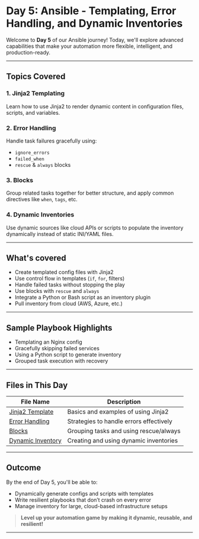 # Day 5: Ansible - Templating, Error Handling, and Dynamic Inventories

Welcome to **Day 5** of our Ansible journey! Today, we'll explore advanced capabilities that make your automation more flexible, intelligent, and production-ready.

---

## Topics Covered

### 1. Jinja2 Templating

Learn how to use Jinja2 to render dynamic content in configuration files, scripts, and variables.

### 2. Error Handling

Handle task failures gracefully using:

- `ignore_errors`
- `failed_when`
- `rescue` & `always` blocks

### 3. Blocks

Group related tasks together for better structure, and apply common directives like `when`, `tags`, etc.

### 4. Dynamic Inventories

Use dynamic sources like cloud APIs or scripts to populate the inventory dynamically instead of static INI/YAML files.

---

## What's covered

- Create templated config files with Jinja2
- Use control flow in templates (`if`, `for`, filters)
- Handle failed tasks without stopping the play
- Use blocks with `rescue` and `always`
- Integrate a Python or Bash script as an inventory plugin
- Pull inventory from cloud (AWS, Azure, etc.)

---

## Sample Playbook Highlights

- Templating an Nginx config  
- Gracefully skipping failed services  
- Using a Python script to generate inventory  
- Grouped task execution with recovery

---

## Files in This Day

| File Name               | Description                                |
|------------------------|--------------------------------------------|
| [Jinja2 Template](./01-jinja2_templating.md)   | Basics and examples of using Jinja2        |
| [Error Handling](./02-error_handling.md)       | Strategies to handle errors effectively     |
| [Blocks](./03-blocks.md)                       | Grouping tasks and using rescue/always     |
| [Dynamic Inventory](./04-dynamic_inventory.md) | Creating and using dynamic inventories      |

---

## Outcome

By the end of Day 5, you'll be able to:

- Dynamically generate configs and scripts with templates
- Write resilient playbooks that don’t crash on every error
- Manage inventory for large, cloud-based infrastructure setups

> **Level up your automation game by making it dynamic, reusable, and resilient!**

---
